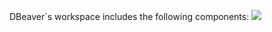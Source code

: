 DBeaver`s workspace includes the following components:
<img src="https://www.dropbox.com/s/hxkbuw6r7a8dmw6/UI%20with%20markup.png?dl=0">